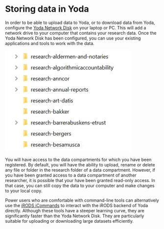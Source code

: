 # Storing data in Yoda

In order to be able to upload data to Yoda, or to download data from Yoda, configure the [Yoda Network Disk](../getting-started/index.md)
on your laptop or PC. This will add a network drive to your computer that contains your research data. Once the Yoda Network Disk has been
configured, you can use your existing applications and tools to work with the data.

![user-groups](user-groups.JPG)

You will have access to the data compartments for which you have been registered. By default, you will have the ability to upload, rename
or delete any file or folder in the research folder of a data compartment. However, if you have been granted access to a data compartment of another researcher, it is possible
that your have been granted read-only access. In that case, you can still copy the data to your computer and make changes to your local copy.

Power users who are comfortable with command-line tools can alternatively use the [iRODS iCommands](../getting-started/icommands.html) to
interact with the iRODS backend of Yoda directly. Although these tools have a steeper learning curve, they are significantly faster than
the Yoda Network Disk. They are particularly suitable for uploading or downloading large datasets efficiently.

